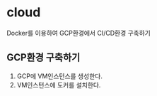 # cloud
Docker를 이용하여 GCP환경에서 CI/CD환경 구축하기

## GCP환경 구축하기
1. GCP에 VM인스턴스를 생성한다.
2. VM인스턴스에 도커를 설치한다.
